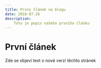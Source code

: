 ```yaml
---
title: První článek na blogu
date: 2018-07-28
description:
    Toto je popis našeho prvního článku
---
```


# První článek

Zde se objeví text o nové verzi těchto stránek

